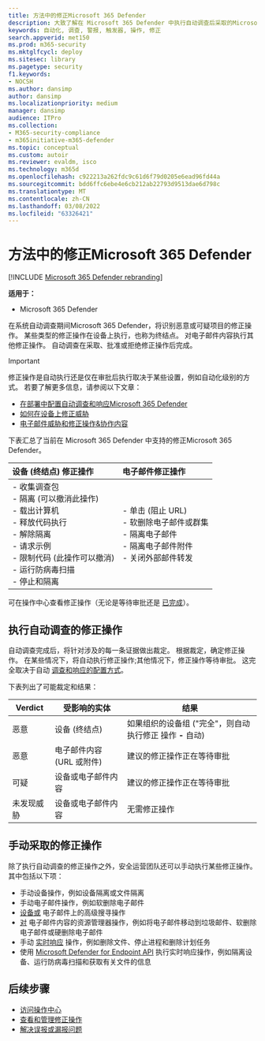```yaml
---
title: 方法中的修正Microsoft 365 Defender
description: 大致了解在 Microsoft 365 Defender 中执行自动调查后采取的Microsoft 365 Defender
keywords: 自动化, 调查, 警报, 触发器, 操作, 修正
search.appverid: met150
ms.prod: m365-security
ms.mktglfcycl: deploy
ms.sitesec: library
ms.pagetype: security
f1.keywords:
- NOCSH
ms.author: dansimp
author: dansimp
ms.localizationpriority: medium
manager: dansimp
audience: ITPro
ms.collection:
- M365-security-compliance
- m365initiative-m365-defender
ms.topic: conceptual
ms.custom: autoir
ms.reviewer: evaldm, isco
ms.technology: m365d
ms.openlocfilehash: c922213a262fdc9c61d6f79d0205e6ead96fd44a
ms.sourcegitcommit: bdd6ffc6ebe4e6cb212ab22793d9513dae6d798c
ms.translationtype: MT
ms.contentlocale: zh-CN
ms.lasthandoff: 03/08/2022
ms.locfileid: "63326421"
---
```

# <a name="remediation-actions-in-microsoft-365-defender"></a>方法中的修正Microsoft 365 Defender

[!INCLUDE [Microsoft 365 Defender rebranding](../includes/microsoft-defender.md)]


**适用于：**
- Microsoft 365 Defender

在系统自动调查期间Microsoft 365 Defender，将识别恶意或可疑项目的修正操作。 某些类型的修正操作在设备上执行，也称为终结点。 对电子邮件内容执行其他修正操作。 自动调查在采取、批准或拒绝修正操作后完成。

> [!IMPORTANT]
> 修正操作是自动执行还是仅在审批后执行取决于某些设置，例如自动化级别的方式。 若要了解更多信息，请参阅以下文章：
> - [在部署中配置自动调查和响应Microsoft 365 Defender](m365d-configure-auto-investigation-response.md)
> - [如何在设备上修正威胁](../defender-endpoint/automated-investigations.md)
> - [电子邮件威胁和修正操作&协作内容](../office-365-security/air-remediation-actions.md#threats-and-remediation-actions)

下表汇总了当前在 Microsoft 365 Defender 中支持的修正Microsoft 365 Defender。 

|设备 (终结点) 修正操作  |电子邮件修正操作  |
|:---------|:---------|
|- 收集调查包 <br/>- 隔离 (可以撤消此操作) <br/>- 载出计算机 <br/>- 释放代码执行 <br/>- 解除隔离 <br/>- 请求示例 <br/>- 限制代码 (此操作可以撤消)  <br/>- 运行防病毒扫描 <br/>- 停止和隔离      |- 单击 (阻止 URL) <br/>- 软删除电子邮件或群集<br/>- 隔离电子邮件<br/>- 隔离电子邮件附件<br/>- 关闭外部邮件转发          |

可在操作中心查看修正操作（无论是等待审批还是 [已完成](m365d-action-center.md)）。

## <a name="remediation-actions-that-follow-automated-investigations"></a>执行自动调查的修正操作

自动调查完成后，将针对涉及的每一条证据做出裁定。 根据裁定，确定修正操作。 在某些情况下，将自动执行修正操作;其他情况下，修正操作等待审批。 这完全取决于自动 [调查和响应的配置方式](m365d-configure-auto-investigation-response.md)。

下表列出了可能裁定和结果：

| Verdict    | 受影响的实体    | 结果|
|------|------|------|
| 恶意    | 设备 (终结点)     | 如果组织的设备组 ("完全"，则自动执行修正 [](m365d-configure-auto-investigation-response.md#review-or-change-the-automation-level-for-device-groups)操作 **-** 自动) |
| 恶意    | 电子邮件内容 (URL 或附件)  | 建议的修正操作正在等待审批|
| 可疑    | 设备或电子邮件内容 | 建议的修正操作正在等待审批|
| 未发现威胁    | 设备或电子邮件内容    | 无需修正操作|


## <a name="remediation-actions-that-are-taken-manually"></a>手动采取的修正操作

除了执行自动调查的修正操作之外，安全运营团队还可以手动执行某些修正操作。 其中包括以下项：

- 手动设备操作，例如设备隔离或文件隔离
- 手动电子邮件操作，例如软删除电子邮件 
- [设备或](../defender-endpoint/advanced-hunting-overview.md) 电子邮件上的高级搜寻操作
- [对](../office-365-security/threat-explorer.md) 电子邮件内容的资源管理器操作，例如将电子邮件移动到垃圾邮件、软删除电子邮件或硬删除电子邮件
- 手动 [实时响应](/windows/security/threat-protection/microsoft-defender-atp/live-response) 操作，例如删除文件、停止进程和删除计划任务
- 使用 [Microsoft Defender for Endpoint API](../defender-endpoint/management-apis.md#microsoft-defender-for-endpoint-apis) 执行实时响应操作，例如隔离设备、运行防病毒扫描和获取有关文件的信息

## <a name="next-steps"></a>后续步骤

- [访问操作中心](m365d-action-center.md)
- [查看和管理修正操作](m365d-autoir-actions.md)
- [解决误报或漏报问题](m365d-autoir-report-false-positives-negatives.md)
